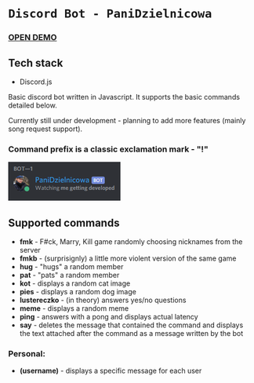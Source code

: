 # `Discord Bot - PaniDzielnicowa`

### [OPEN DEMO]()

## Tech stack
- Discord.js


Basic discord bot written in Javascript. It supports the basic commands detailed below. 

Currently still under development - planning to add more features (mainly song request support).  

### Command prefix is a classic exclamation mark - "!"

![alt text](https://github.com/nerooc/discord-bot/blob/master/images/preview.png)

## Supported commands
- **fmk** - F#ck, Marry, Kill game randomly choosing nicknames from the server
- **fmkb** - (surprisignly) a little more violent version of the same game
- **hug** - "hugs" a random member
- **pat** - "pats" a random member
- **kot** - displays a random cat image
- **pies** - displays a random dog image
- **lustereczko** - (in theory) answers yes/no questions
- **meme** - displays a random meme
- **ping** - answers with a pong and displays actual latency
- **say** - deletes the message that contained the command and displays the text attached after the command as a message written by the bot

### Personal:
- **(username)** - displays a specific message for each user 
